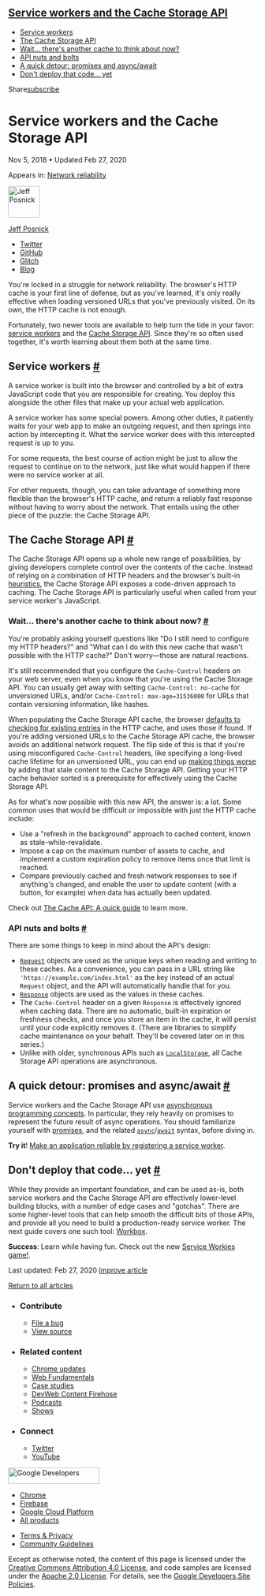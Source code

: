





<a href="#service-workers-and-the-cache-storage-api" class="w-toc__header--link">Service workers and the Cache Storage API</a>
------------------------------------------------------------------------------------------------------------------------------

-   [Service workers](#service-workers)
-   [The Cache Storage API](#the-cache-storage-api)
-   [Wait… there's another cache to think about now?](#wait...-there's-another-cache-to-think-about-now)
-   [API nuts and bolts](#api-nuts-and-bolts)
-   [A quick detour: promises and async/await](#a-quick-detour:-promises-and-asyncawait)
-   [Don't deploy that code… yet](#don't-deploy-that-code...-yet)

Share<a href="/newsletter/" class="gc-analytics-event w-actions__fab w-actions__fab--subscribe"><span>subscribe</span></a>

Service workers and the Cache Storage API
=========================================

Nov 5, 2018 <span class="w-author__separator">•</span> Updated Feb 27, 2020

<span class="w-post-signpost__title">Appears in:</span> <a href="/reliable" class="w-post-signpost__link">Network reliability</a>

[<img src="https://web-dev.imgix.net/image/admin/uskKSRCW1HyOTCjtdMdo.jpg?auto=format&amp;fit=crop&amp;h=64&amp;w=64" alt="Jeff Posnick" class="w-author__image" sizes="(min-width: 64px) 64px, calc(100vw - 48px)" srcset="https://web-dev.imgix.net/image/admin/uskKSRCW1HyOTCjtdMdo.jpg?fit=crop&amp;h=64&amp;w=64&amp;auto=format&amp;dpr=1&amp;q=75, https://web-dev.imgix.net/image/admin/uskKSRCW1HyOTCjtdMdo.jpg?fit=crop&amp;h=64&amp;w=64&amp;auto=format&amp;dpr=2&amp;q=50 2x, https://web-dev.imgix.net/image/admin/uskKSRCW1HyOTCjtdMdo.jpg?fit=crop&amp;h=64&amp;w=64&amp;auto=format&amp;dpr=3&amp;q=35 3x, https://web-dev.imgix.net/image/admin/uskKSRCW1HyOTCjtdMdo.jpg?fit=crop&amp;h=64&amp;w=64&amp;auto=format&amp;dpr=4&amp;q=23 4x, https://web-dev.imgix.net/image/admin/uskKSRCW1HyOTCjtdMdo.jpg?fit=crop&amp;h=64&amp;w=64&amp;auto=format&amp;dpr=5&amp;q=20 5x" width="64" height="64" />](/authors/jeffposnick/)

<a href="/authors/jeffposnick/" class="w-author__name-link">Jeff Posnick</a>

-   <a href="https://twitter.com/jeffposnick" class="w-author__link">Twitter</a>
-   <a href="https://github.com/jeffposnick" class="w-author__link">GitHub</a>
-   <a href="https://glitch.com/@jeffposnick" class="w-author__link">Glitch</a>
-   <a href="https://twitter.com/jeffposnick" class="w-author__link">Blog</a>

You're locked in a struggle for network reliability. The browser's HTTP cache is your first line of defense, but as you've learned, it's only really effective when loading versioned URLs that you've previously visited. On its own, the HTTP cache is not enough.

Fortunately, two newer tools are available to help turn the tide in your favor: [service workers](https://developer.mozilla.org/en-US/docs/Web/API/Service_Worker_API) and the [Cache Storage API](https://developer.mozilla.org/en-US/docs/Web/API/CacheStorage). Since they're so often used together, it's worth learning about them both at the same time.

Service workers <a href="#service-workers" class="w-headline-link">#</a>
------------------------------------------------------------------------

A service worker is built into the browser and controlled by a bit of extra JavaScript code that you are responsible for creating. You deploy this alongside the other files that make up your actual web application.

A service worker has some special powers. Among other duties, it patiently waits for your web app to make an outgoing request, and then springs into action by intercepting it. What the service worker does with this intercepted request is up to you.

For some requests, the best course of action might be just to allow the request to continue on to the network, just like what would happen if there were no service worker at all.

For other requests, though, you can take advantage of something more flexible than the browser's HTTP cache, and return a reliably fast response without having to worry about the network. That entails using the other piece of the puzzle: the Cache Storage API.

The Cache Storage API <a href="#the-cache-storage-api" class="w-headline-link">#</a>
------------------------------------------------------------------------------------

The Cache Storage API opens up a whole new range of possibilities, by giving developers complete control over the contents of the cache. Instead of relying on a combination of HTTP headers and the browser's built-in [heuristics](https://httpwg.org/specs/rfc7234.html#heuristic.freshness), the Cache Storage API exposes a code-driven approach to caching. The Cache Storage API is particularly useful when called from your service worker's JavaScript.

### Wait… there's another cache to think about now? <a href="#wait...-there&#39;s-another-cache-to-think-about-now" class="w-headline-link">#</a>

You're probably asking yourself questions like "Do I still need to configure my HTTP headers?" and "What can I do with this new cache that wasn't possible with the HTTP cache?" Don't worry—those are natural reactions.

It's still recommended that you configure the `Cache-Control` headers on your web server, even when you know that you're using the Cache Storage API. You can usually get away with setting `Cache-Control: no-cache` for unversioned URLs, and/or `Cache-Control: max-age=31536000` for URLs that contain versioning information, like hashes.

When populating the Cache Storage API cache, the browser [defaults to checking for existing entries](https://jakearchibald.com/2016/caching-best-practices/#the-service-worker-the-http-cache-play-well-together-dont-make-them-fight) in the HTTP cache, and uses those if found. If you're adding versioned URLs to the Cache Storage API cache, the browser avoids an additional network request. The flip side of this is that if you're using misconfigured `Cache-Control` headers, like specifying a long-lived cache lifetime for an unversioned URL, you can end up [making things worse](https://jakearchibald.com/2016/caching-best-practices/#a-service-worker-can-extend-the-life-of-these-bugs) by adding that stale content to the Cache Storage API. Getting your HTTP cache behavior sorted is a prerequisite for effectively using the Cache Storage API.

As for what's now possible with this new API, the answer is: a lot. Some common uses that would be difficult or impossible with just the HTTP cache include:

-   Use a "refresh in the background" approach to cached content, known as stale-while-revalidate.
-   Impose a cap on the maximum number of assets to cache, and implement a custom expiration policy to remove items once that limit is reached.
-   Compare previously cached and fresh network responses to see if anything's changed, and enable the user to update content (with a button, for example) when data has actually been updated.

Check out [The Cache API: A quick guide](/cache-api-quick-guide/) to learn more.

### API nuts and bolts <a href="#api-nuts-and-bolts" class="w-headline-link">#</a>

There are some things to keep in mind about the API's design:

-   [`Request`](https://developer.mozilla.org/en-US/docs/Web/API/Request) objects are used as the unique keys when reading and writing to these caches. As a convenience, you can pass in a URL string like `'https://example.com/index.html'` as the key instead of an actual `Request` object, and the API will automatically handle that for you.
-   [`Response`](https://developer.mozilla.org/en-US/docs/Web/API/Response) objects are used as the values in these caches.
-   The `Cache-Control` header on a given `Response` is effectively ignored when caching data. There are no automatic, built-in expiration or freshness checks, and once you store an item in the cache, it will persist until your code explicitly removes it. (There are libraries to simplify cache maintenance on your behalf. They'll be covered later on in this series.)
-   Unlike with older, synchronous APIs such as [`LocalStorage`](https://developer.mozilla.org/en-US/docs/Web/API/Storage/LocalStorage), all Cache Storage API operations are asynchronous.

A quick detour: promises and async/await <a href="#a-quick-detour:-promises-and-asyncawait" class="w-headline-link">#</a>
-------------------------------------------------------------------------------------------------------------------------

Service workers and the Cache Storage API use [asynchronous programming concepts](https://en.wikipedia.org/wiki/Asynchrony_(computer_programming)). In particular, they rely heavily on promises to represent the future result of async operations. You should familiarize yourself with [promises](https://developer.mozilla.org/en-US/docs/Web/JavaScript/Reference/Global_Objects/Promise), and the related [`async`](https://developer.mozilla.org/en-US/docs/Web/JavaScript/Reference/Statements/async_function)/[`await`](https://developer.mozilla.org/en-US/docs/Web/JavaScript/Reference/Operators/await) syntax, before diving in.

**Try it**! [Make an application reliable by registering a service worker](/codelab-service-workers).

Don't deploy that code… yet <a href="#don&#39;t-deploy-that-code...-yet" class="w-headline-link">#</a>
------------------------------------------------------------------------------------------------------

While they provide an important foundation, and can be used as-is, both service workers and the Cache Storage API are effectively lower-level building blocks, with a number of edge cases and "gotchas". There are some higher-level tools that can help smooth the difficult bits of those APIs, and provide all you need to build a production-ready service worker. The next guide covers one such tool: [Workbox](https://developers.google.com/web/tools/workbox/).

**Success**: Learn while having fun. Check out the new [Service Workies game!](https://serviceworkies.com/).

<span class="w-mr--sm">Last updated: Feb 27, 2020 </span>[Improve article](https://github.com/GoogleChrome/web.dev/blob/master/src/site/content/en/reliable/service-workers-cache-storage/index.md)

<a href="/reliable" class="gc-analytics-event w-article-navigation__link w-article-navigation__link--back w-article-navigation__link--single">Return to all articles</a>

-   ### Contribute

    -   <a href="https://github.com/GoogleChrome/web.dev/issues/new?assignees=&amp;labels=bug&amp;template=bug_report.md&amp;title=" class="w-footer__linkbox-link">File a bug</a>
    -   <a href="https://github.com/googlechrome/web.dev" class="w-footer__linkbox-link">View source</a>

-   ### Related content

    -   <a href="https://blog.chromium.org/" class="w-footer__linkbox-link">Chrome updates</a>
    -   <a href="https://developers.google.com/web/" class="w-footer__linkbox-link">Web Fundamentals</a>
    -   <a href="https://developers.google.com/web/showcase/" class="w-footer__linkbox-link">Case studies</a>
    -   <a href="https://devwebfeed.appspot.com/" class="w-footer__linkbox-link">DevWeb Content Firehose</a>
    -   <a href="/podcasts/" class="w-footer__linkbox-link">Podcasts</a>
    -   <a href="/shows/" class="w-footer__linkbox-link">Shows</a>

-   ### Connect

    -   <a href="https://www.twitter.com/ChromiumDev" class="w-footer__linkbox-link">Twitter</a>
    -   <a href="https://www.youtube.com/user/ChromeDevelopers" class="w-footer__linkbox-link">YouTube</a>

<a href="https://developers.google.com/" class="w-footer__utility-logo-link"><img src="/images/lockup-color.png" alt="Google Developers" class="w-footer__utility-logo" width="185" height="33" /></a>

-   <a href="https://developer.chrome.com/" class="w-footer__utility-link">Chrome</a>
-   <a href="https://firebase.google.com/" class="w-footer__utility-link">Firebase</a>
-   <a href="https://cloud.google.com/" class="w-footer__utility-link">Google Cloud Platform</a>
-   <a href="https://developers.google.com/products" class="w-footer__utility-link">All products</a>

<!-- -->

-   <a href="https://policies.google.com/" class="w-footer__utility-link">Terms &amp; Privacy</a>
-   <a href="/community-guidelines/" class="w-footer__utility-link">Community Guidelines</a>

Except as otherwise noted, the content of this page is licensed under the [Creative Commons Attribution 4.0 License](https://creativecommons.org/licenses/by/4.0/), and code samples are licensed under the [Apache 2.0 License](https://www.apache.org/licenses/LICENSE-2.0). For details, see the [Google Developers Site Policies](https://developers.google.com/terms/site-policies).
